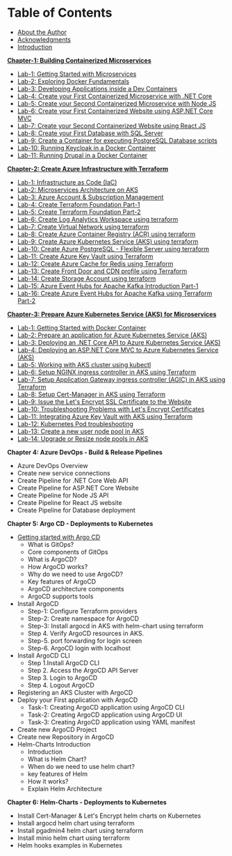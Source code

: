 # Table of Contents

<!-- **Introduction** -->

- [About the Author](../gettingstarted/about-author.md)
- [Acknowledgments](../gettingstarted/acknowledgments.md)
- [Introduction](../gettingstarted/introduction.md)
<!-- - Developer Workstation Configuration
- Download & Install software (workstation setup)
- Technology Stack -->

[**Chapter-1: Building Containerized Microservices**](../microservices/0.gettingstarted.md)

- [Lab-1: Getting Started with Microservices](../microservices/0.gettingstarted.md)
- [Lab-2: Exploring Docker Fundamentals](../microservices/0-docker.md)
- [Lab-3: Developing Applications inside a Dev Containers](../microservices/0-dev-containers/)
- [Lab-4: Create your First Containerized Microservice with .NET Core](../microservices/1.aspnet-api.md)
- [Lab-5: Create your Second Containerized Microservice with Node JS](../microservices/2.node-api.md)
- [Lab-6: Create your First Containerized Website using ASP.NET Core MVC](../microservices/3.aspnet-app.md)
- [Lab-7: Create your Second Containerized Website using React JS](../microservices/4.react-app.md)
- [Lab-8: Create your First Database with SQL Server](../microservices/6.sqlserver-db.md)
- [Lab-9: Create a Container for executing PostgreSQL Database scripts](../microservices/7.postgresql-db.md)
- [Lab-10: Running Keycloak in a Docker Container](../microservices/8.keycloak.md)
- [Lab-11: Running Drupal in a Docker Container](../microservices/9.drupal.md)

[**Chapter-2: Create Azure Infrastructure with Terraform**](../azure/1-iac.md)

- [Lab-1: Infrastructure as Code (IaC)](../azure/1-iac.md) 
- [Lab-2: Microservices Architecture on AKS](../azure/1-microservices-architecture-on-aks.md)
- [Lab-3: Azure Account & Subscription Management](../azure/3-azure-account-subscription.md)
- [Lab-4: Create Terraform Foundation Part-1](../azure/6-tf-foundation-1.md)
- [Lab-5: Create Terraform Foundation Part-2](../azure/6-tf-foundation-2.md)
- [Lab-6: Create Log Analytics Workspace using terraform](../azure/7-log-analytics-workspace.md)
- [Lab-7: Create Virtual Network using terraform](../azure/8-vnet.md)
- [Lab-8: Create Azure Container Registry (ACR) using terraform](../azure/9-acr.md)
- [Lab-9: Create Azure Kubernetes Service (AKS) using terraform](../azure/11-aks.md)
- [Lab-10: Create Azure PostgreSQL - Flexible Server using terraform](../azure/12-postgresql.md)
- [Lab-11: Create Azure Key Vault using Terraform](../azure/13-key-vault.md)
- [Lab-12: Create Azure Cache for Redis using Terraform](../azure/14-redis-cache.md)
- [Lab-13: Create Front Door and CDN profile using Terraform](../azure/17-cdn-frontdoor.md)
- [Lab-14: Create Storage Account using terraform](../azure/15-storage-account.md)
- [Lab-15: Azure Event Hubs for Apache Kafka Introduction Part-1](../azure/16-event-hubs-part-1.md)
- [Lab-16: Create Azure Event Hubs for Apache Kafka using Terraform Part-2](../azure/16-event-hubs-part-2.md)

[**Chapter-3: Prepare Azure Kubernetes Service (AKS) for Microservices**](../kubernetes/0.getting-started.md)

- [Lab-1: Getting Started with Docker Container](../kubernetes/0.getting-started.md)
- [Lab-2: Prepare an application for Azure Kubernetes Service (AKS)](../kubernetes/1-prepare-app.md)
- [Lab-3: Deploying an .NET Core API to Azure Kubernetes Service (AKS)](../kubernetes/2-deploy-api.md)
- [Lab-4: Deploying an ASP.NET Core MVC to Azure Kubernetes Service (AKS)](../kubernetes/2-deploy-app.md)
- [Lab-5: Working with AKS cluster using kubectl](../kubernetes/3-working-with-aks.md)
- [Lab-6: Setup NGINX ingress controller in AKS using Terraform](../kubernetes/4-ingress-controller-nginx.md)
- [Lab-7: Setup Application Gateway ingress controller (AGIC) in AKS using Terraform](../kubernetes/4.1-ingress-controller-agic.md)
- [Lab-8: Setup Cert-Manager in AKS using Terraform](../kubernetes/5-cert-manager.md)
- [Lab-9: Issue the Let's Encrypt SSL Certificate to the Website](../kubernetes/5.1-issue-cert.md)
- [Lab-10: Troubleshooting Problems with Let's Encrypt Certificates](../kubernetes/5.2-cert-troubleshooting.md)
- [Lab-11: Integrating Azure Key Vault with AKS using Terraform](../kubernetes/6-aks-kv-integration.md)
- [Lab-12: Kubernetes Pod troubleshooting](../kubernetes/5.2-cert-troubleshooting.md)
- [Lab-13: Create a new user node pool in AKS](../kubernetes/aks-create-nodepool.md)
- [Lab-14: Upgrade or Resize node pools in AKS](../kubernetes/aks-upgrade-nodepool.md)

**Chapter 4: Azure DevOps - Build & Release Pipelines**

- Azure DevOps Overview
- Create new service connections
- Create Pipeline for .NET Core Web API
- Create Pipeline for ASP.NET Core Website
- Create Pipeline for Node JS API
- Create Pipeline for React JS website
- Create Pipeline for Database deployment

**Chapter 5: Argo CD - Deployments to Kubernetes**

- [Getting started with Argo CD](../argocd/argocd-intro.md)
    - What is GitOps?
    - Core components of GitOps
    - What is ArgoCD?
    - How ArgoCD works?
    - Why do we need to use ArgoCD?
    - Key features of ArgoCD
    - ArgoCD architecture components
    - ArgoCD supports tools
- Install ArgoCD
    - Step-1: Configure Terraform providers
    - Step-2: Create namespace for ArgoCD
    - Step-3: Install argocd in AKS with helm-chart using terraform
    - Step 4. Verify ArgoCD resources in AKS.
    - Step-5. port forwarding for login screen
    - Step-6. ArgoCD login with localhost
- Install ArgoCD CLI
    - Step 1.Install ArgoCD CLI
    - Step 2. Access the ArgoCD API Server
    - Step 3. Login to ArgoCD
    - Step 4. Logout ArgoCD
- Registering an AKS Cluster with ArgoCD
- Deploy your First application with ArgoCD
    - Task-1: Creating ArgoCD application using ArgoCD CLI
    - Task-2: Creating ArgoCD application using ArgoCD UI
    - Task-3: Creating ArgoCD application using YAML manifest
- Create new ArgoCD Project
- Create new Repository in ArgoCD
- Helm-Charts Introduction
    - Introduction
    - What is Helm Chart?
    - When do we need to use helm chart?
    - key features of Helm
    - How it works?
    - Explain Helm Architecture

<!-- - Overview
- Install Argocd helm charts using terraform
- Install Argocd helm charts without terraform
- Install Argocd CLI
- Create new Project & Repositories
- Create or deploy your First argocd application
- Registering an AKS Cluster with Argo CD
- Create project / folder structure for Argo CD
- Create Kubernetes deployment in Argo CD
- Create Kubernetes service in Argo CD
- Create Kustomization in Argo CD
- Create Ingress in Argo CD
- Automatically create multiple applications in Argo CD
- Argo CD Cheat-Sheet -->
  
**Chapter 6: Helm-Charts - Deployments to Kubernetes**

- Install Cert-Manager & Let's Encrypt helm charts on Kubernetes
- Install argocd helm chart using terraform
- Install pgadmin4 helm chart using terraform
- Install minio helm chart using terraform
- Helm hooks examples in Kubernetes
<!--   
**Chapter 7: Miscellaneous - Commands & cheat-sheets**

- Git cheat-sheet
- Docker cheat-sheet
- Terraform cheat-sheet
- CLI cheat-sheet
- Kubectl cheat-sheet
- Helm cheat-sheet
- ArgoCD cheat-sheet
- az acr Cheat Sheet 
-->
